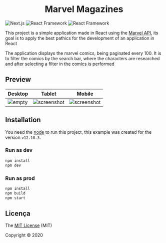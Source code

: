 <h1 align="center">Marvel Magazines</h1>

![Next.js](https://img.shields.io/static/v1?label=Next.js&message=framework&color=000000&style=for-the-badge&logo=Next.js)
![React Framework](https://img.shields.io/static/v1?label=react&message=framework&color=61DAFB&style=for-the-badge&logo=REACT)
![React Framework](https://img.shields.io/static/v1?label=styled-component&message=Framework&color=DB7093&style=for-the-badge&logo=styled-components)

This project is a simple application made in React using the [Marvel API](https://developer.marvel.com/), its goal is to apply the best pathics for the development of an application in React

The application displays the marvel comics, being paginated every 100. It is to filter the comics by the search bar, where the characters are researched and after selecting a filter in the comics is performed



## Preview

| Desktop                   | Tablet                           | Mobile                           |
| ------------------------- | -------------------------------- | -------------------------------- |
| ![empty](./docs/Desk.gif) | ![screenshot](./docs/Tablet.gif) | ![screenshot](./docs/Mobile.gif) |

## Installation

You need the [node](https://nodejs.org/en/download/) to run this project, this example was created for the version `v12.18.3`.

### Run as dev
```bash
npm install
npm dev
```

### Run as prod
```bash
npm install
npm build
npm start
```

## Licença

The [MIT License]() (MIT)

Copyright :copyright: 2020
